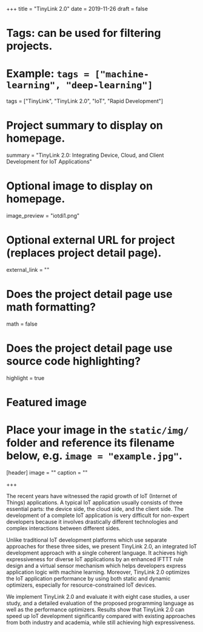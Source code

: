 +++
title = "TinyLink 2.0"
date = 2019-11-26
draft = false

# Tags: can be used for filtering projects.
# Example: `tags = ["machine-learning", "deep-learning"]`
tags = ["TinyLink", "TinyLink 2.0", "IoT", "Rapid Development"]

# Project summary to display on homepage.
summary = "TinyLink 2.0: Integrating Device, Cloud, and Client Development for IoT Applications"

# Optional image to display on homepage.
image_preview = "iotdi1.png"

# Optional external URL for project (replaces project detail page).
external_link = ""

# Does the project detail page use math formatting?
math = false

# Does the project detail page use source code highlighting?
highlight = true

# Featured image
# Place your image in the `static/img/` folder and reference its filename below, e.g. `image = "example.jpg"`.
[header]
image = ""
caption = ""

+++

The recent years have witnessed the rapid growth of IoT (Internet of Things) applications. 
A typical IoT application usually consists of three essential parts: the device side, the cloud side, and the client side. 
The development of a complete IoT application is very difficult for non-expert developers because it involves drastically different technologies and complex interactions between different sides. 

Unlike traditional IoT development platforms which use separate approaches for these three sides, we present TinyLink 2.0, an integrated IoT development approach with a single coherent language. 
It achieves high expressiveness for diverse IoT applications by an enhanced IFTTT rule design and a virtual sensor mechanism which helps developers express application logic with machine learning.
Moreover, TinyLink 2.0 optimizes the IoT application performance by using both static and dynamic optimizers, especially for resource-constrained IoT devices. 

We implement TinyLink 2.0 and evaluate it with eight case studies, a user study, and a detailed evaluation of the proposed programming language as well as the performance optimizers. 
Results show that TinyLink 2.0 can speed up IoT development significantly compared with existing approaches from both industry and academia, while still achieving high expressiveness.
